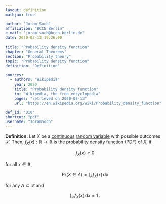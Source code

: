 ```yaml
---
layout: definition
mathjax: true

author: "Joram Soch"
affiliation: "BCCN Berlin"
e_mail: "joram.soch@bccn-berlin.de"
date: 2020-02-13 19:26:00

title: "Probability density function"
chapter: "General Theorems"
section: "Probability theory"
topic: "Probability density function"
definition: "Definition"

sources:
  - authors: "Wikipedia"
    year: 2020
    title: "Probability density function"
    in: "Wikipedia, the free encyclopedia"
    pages: "retrieved on 2020-02-13"
    url: "https://en.wikipedia.org/wiki/Probability_density_function"

def_id: "D10"
shortcut: "pdf"
username: "JoramSoch"
---
```



**Definition:** Let $X$ be a [continuous](/D/rvar-disc) [random variable](/D/rvar) with possible outcomes $\mathcal{X}$. Then, $f_X(x): \mathbb{R} \to \mathbb{R}$ is the probability density function (PDF) of $X$, if

$$ \label{eq:pdf-def-s0}
f_X(x) \geq 0
$$

for all $x \in \mathbb{R}$,

$$ \label{eq:pdf-def-s1}
\mathrm{Pr}(X \in A) = \int_{A} f_X(x) \, \mathrm{d}x
$$

for any $A \subset \mathcal{X}$ and

$$ \label{eq:pdf-def-s2}
\int_{\mathcal{X}} f_X(x) \, \mathrm{d}x = 1 \; .
$$